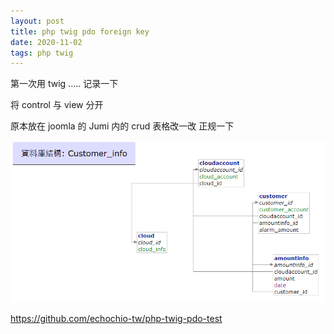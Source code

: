 ```yaml
---
layout: post
title: php twig pdo foreign key
date: 2020-11-02
tags: php twig
---
```

第一次用 twig ..... 记录一下

将 control 与 view 分开

原本放在 joomla 的 Jumi 内的 crud 表格改一改 正规一下

<img src="https://github.com/echochio-tw/php-twig-pdo-test/raw/main/Customer_info.png">

https://github.com/echochio-tw/php-twig-pdo-test
